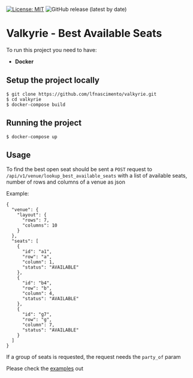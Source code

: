 [![License: MIT](https://img.shields.io/badge/License-MIT-yellow.svg)](https://opensource.org/licenses/MIT)
![GitHub release (latest by date)](https://img.shields.io/github/v/release/lfnascimento/valkyrie)
# Valkyrie - Best Available Seats

To run this project you need to have:

- **Docker**

## Setup the project locally
```
$ git clone https://github.com/lfnascimento/valkyrie.git
$ cd valkyrie
$ docker-compose build
```

## Running the project

```$ docker-compose up```

## Usage

To find the best open seat should be sent a `POST` request to `/api/v1/venue/lookup_best_available_seats` with a list of available seats, number of rows and columns of a venue as json

Example:
```
{
  "venue": {
    "layout": {
      "rows": 7,
      "columns": 10
    }
  },
  "seats": [
    {
      "id": "a1",
      "row": "a",
      "column": 1,
      "status": "AVAILABLE"
    },
    {
      "id": "b4",
      "row": "b",
      "column": 4,
      "status": "AVAILABLE"
    },
    {
      "id": "g7",
      "row": "g",
      "column": 7,
      "status": "AVAILABLE"
    }
  ]
}
```

If a group of seats is requested, the request needs the `party_of` param

Please check the [examples](https://documenter.getpostman.com/view/8746814/SzmcZeCG) out 

